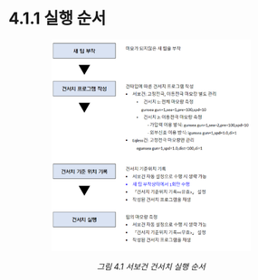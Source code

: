 ﻿# 4.1.1 실행 순서

<p align="center">
 <img src="../../.gitbook/assets/image (23).png" width="70%"></img>
 <em><p align="center">그림 4.1 서보건 건서치 실행 순서</p></em>
</p>